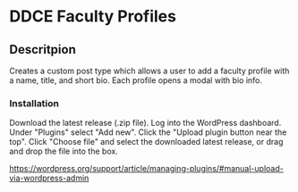 # DDCE Faculty Profiles

## Descritpion

Creates a custom post type which allows a user to add a faculty profile with a name, title, and short bio. Each profile opens a modal with bio info.

### Installation
Download the latest release (.zip file). Log into the WordPress dashboard. Under "Plugins" select "Add new". Click the "Upload plugin button near the top". Click "Choose file" and select the downloaded latest release, or drag and drop the file into the box.

<a href="https://wordpress.org/support/article/managing-plugins/#manual-upload-via-wordpress-admin" target="_blank">https://wordpress.org/support/article/managing-plugins/#manual-upload-via-wordpress-admin</a>
